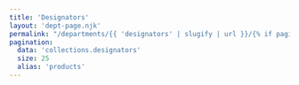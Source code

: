 ```yaml
---
title: 'Designators'
layout: 'dept-page.njk'
permalink: "/departments/{{ 'designators' | slugify | url }}/{% if pagination.pageNumber > 0 %}{{pagination.pageNumber | plus: 1 }}/{% endif %}"
pagination:
  data: 'collections.designators'
  size: 25
  alias: 'products'
---
```

